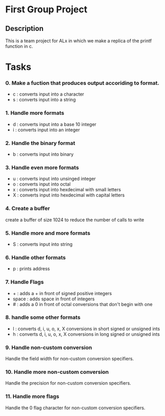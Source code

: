 # First Group Project

## Description
This is a team project for ALx in which we make a replica of the printf function in c.

# Tasks

### 0. Make a fuction that produces output accoriding to format.

- c : converts input into a character
- s : converts input into a string

### 1. Handle more formats
 - d : converts input into a base 10 integer
 - i : converts input into an integer

### 2. Handle the binary format
- b : converts input into binary

### 3. Handle even more formats
- u : converts input into unsinged integer
- o : converts input into octal
- x : converts input into hexdecimal with small letters
- X : converts input into hexdecimal with capital letters

### 4. Create a buffer
create a buffer of size 1024 to reduce the number of calls to write

### 5. Handle more and more formats
- S : converts input into string

### 6. Handle other formats
- p : prints address

### 7. Handle Flags
- \+ : adds a \+ in front of signed positive integers
- space : adds space in front of integers
- \# : adds a 0 in front of octal conversions that don't begin with one

### 8. handle some other formats
- l : converts d, i, u, o, x, X conversions in short signed or unsigned ints
- h : converts d, i, u, o, x, X conversions in long signed or unsigned ints

### 9. Handle non-custom conversion
Handle the field width for non-custom conversion specifiers.

### 10. Handle more non-custom conversion
Handle the precision for non-custom conversion specifiers.

### 11. Handle more flags
Handle the 0 flag character for non-custom conversion specifiers.
